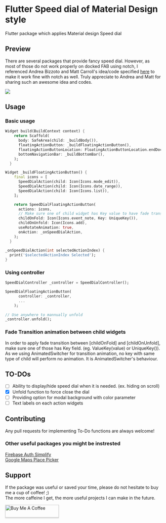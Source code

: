 # Flutter Speed dial of Material Design style

Flutter package which applies Material design Speed dial

## Preview
There are several packages that provide fancy speed dial.
However, as most of those do not work properly on docked FAB using notch, I referenced Andrea Bizzoto and Matt Carroll's idea/code specified [here](https://medium.com/coding-with-flutter/flutter-bottomappbar-navigation-with-fab-8b962bb55013) to make it work fine with notch as well.
Truly appreciate to Andrea and Matt for sharing such an awesome idea and codes.

![](screenshots/sample_screen.gif)

## Usage

### Basic usage
```dart
Widget build(BuildContext context) {
    return Scaffold(
      body: SafeArea(child: _buildBody()),
      floatingActionButton: _buildFloatingActionButton(),
      floatingActionButtonLocation: FloatingActionButtonLocation.endDocked,
      bottomNavigationBar: _buildBottomBar(),
    );
  }

Widget _buildFloatingActionButton() {
    final icons = [
      SpeedDialAction(child: Icon(Icons.mode_edit)),
      SpeedDialAction(child: Icon(Icons.date_range)),
      SpeedDialAction(child: Icon(Icons.list)),
    ];

    return SpeedDialFloatingActionButton(
      actions: icons,
      // Make sure one of child widget has Key value to have fade transition if widgets are same type.
      childOnFold: Icon(Icons.event_note, Key: UniqueKey()),
      childOnUnfold: Icon(Icons.add),
      useRotateAnimation: true,
      onAction: _onSpeedDialAction,
    );
  }
  
_onSpeedDialAction(int selectedActionIndex) {
  print('$selectedActionIndex Selected');
}
```

### Using controller
```dart
SpeedDialController _controller = SpeedDialController();

SpeedDialFloatingActionButton(
      controller: _controller,
      ...
    );
    
// Use anywhere to mannually unfold
_controller.unfold();
```

### Fade Transition animation between child widgets
In order to apply fade transition between [childOnFold] and [childOnUnfold], make sure one of those has Key field. (eg. ValueKey<int>(value) or UniqueKey()).
As we using AnimatedSwitcher for transition animation, no key with same type of child will perform no animation. It is AnimatedSwitcher's behaviour.
    
## TO-DOs
- [ ] Ability to display/hide speed dial when it is needed. (ex. hiding on scroll)
- [X] Unfold function to force close the dial
- [ ] Providing option for modal background with color parameter
- [ ] Text labels on each action widgets

## Contributing
Any pull requests for implementing To-Do functions are always welcome!

### Other useful packages you might be instrested
[Firebase Auth Simplify](https://github.com/fysoul17/firebase_auth_simplify/)   
[Google Maps Place Picker](https://pub.dev/packages/google_maps_place_picker)

## Support
If the package was useful or saved your time, please do not hesitate to buy me a cup of coffee! ;)  
The more caffeine I get, the more useful projects I can make in the future. 

<a href="https://www.buymeacoffee.com/Oj17EcZ" target="_blank"><img src="https://www.buymeacoffee.com/assets/img/custom_images/orange_img.png" alt="Buy Me A Coffee" style="height: 41px !important;width: 174px !important;box-shadow: 0px 3px 2px 0px rgba(190, 190, 190, 0.5) !important;-webkit-box-shadow: 0px 3px 2px 0px rgba(190, 190, 190, 0.5) !important;" ></a>
